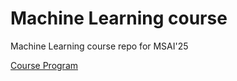 # Machine Learning course

Machine Learning course repo for MSAI'25

[Course Program](./ml-course_program.pdf)
